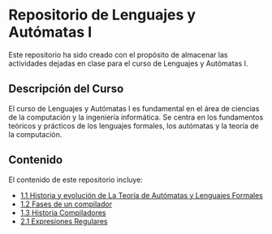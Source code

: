 # Repositorio de Lenguajes y Autómatas I

Este repositorio ha sido creado con el propósito de almacenar las actividades dejadas en clase para el curso de Lenguajes y Autómatas I.

## Descripción del Curso

El curso de Lenguajes y Autómatas I es fundamental en el área de ciencias de la computación y la ingeniería informática. Se centra en los fundamentos teóricos y prácticos de los lenguajes formales, los autómatas y la teoría de la computación.

## Contenido

El contenido de este repositorio incluye:

- [1.1 Historia y evolución de La Teoría de Autómatas y Lenguajes Formales](Tema1/Tarea1.1.md)
- [1.2 Fases de un compilador](Tema1/Tarea1.2.pdf)
- [1.3 Historia Compiladores](Tema1/Tarea1.3.pdf)
- [2.1 Expresiones Regulares](Tema2/Tarea2.1.md)
